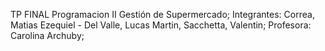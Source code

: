 TP FINAL Programacion II Gestión de Supermercado;
Integrantes: Correa, Matias Ezequiel - Del Valle, Lucas Martin, Sacchetta, Valentin;
Profesora: Carolina Archuby;
